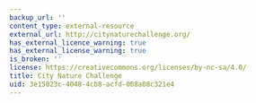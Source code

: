 ```yaml
---
backup_url: ''
content_type: external-resource
external_url: http://citynaturechallenge.org/
has_external_licence_warning: true
has_external_license_warning: true
is_broken: ''
license: https://creativecommons.org/licenses/by-nc-sa/4.0/
title: City Nature Challenge
uid: 3e15023c-4048-4cb8-acfd-008a08c321e4
---
```

